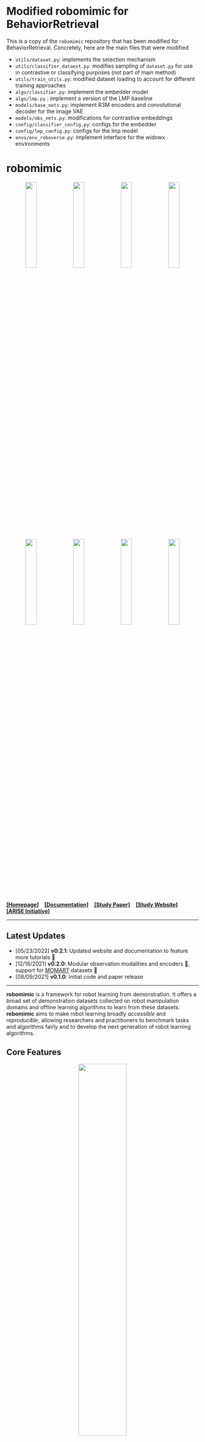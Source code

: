 # Modified robomimic for BehaviorRetrieval
This is a copy of the `robomimic` repository that has been modified for BehaviorRetrieval. Concretely, here are the main files that were modified
* `utils/dataset.py`: implements the selection mechanism 
* `utils/classifier_dataest.py`: modifies sampling of `dataset.py` for use in contrastive or classifying purposes (not part of main method)
* `utils/train_utils.py`: modified dataset loading to account for different training approaches 
* `algo/classifier.py`: implement the embedder model 
* `algo/lmp.py` : implement a version of the LMP baseline 
* `models/base_nets.py`: implement R3M encoders and convolutional decoder for the image VAE
* `models/obs_nets.py`: modifications for contrastive embeddings
* `config/classifier_config.py`: configs for the embedder
* `config/lmp_config.py`: configs for the lmp model 
* `envs/env_roboverse.py`: implement interface for the widowx environments 
# robomimic

<p align="center">
  <img width="24.0%" src="docs/images/task_lift.gif">
  <img width="24.0%" src="docs/images/task_can.gif">
  <img width="24.0%" src="docs/images/task_tool_hang.gif">
  <img width="24.0%" src="docs/images/task_square.gif">
  <img width="24.0%" src="docs/images/task_lift_real.gif">
  <img width="24.0%" src="docs/images/task_can_real.gif">
  <img width="24.0%" src="docs/images/task_tool_hang_real.gif">
  <img width="24.0%" src="docs/images/task_transport.gif">
 </p>

[**[Homepage]**](https://robomimic.github.io/) &ensp; [**[Documentation]**](https://robomimic.github.io/docs/introduction/overview.html) &ensp; [**[Study Paper]**](https://arxiv.org/abs/2108.03298) &ensp; [**[Study Website]**](https://robomimic.github.io/study/) &ensp; [**[ARISE Initiative]**](https://github.com/ARISE-Initiative)

-------
## Latest Updates
- [05/23/2022] **v0.2.1**: Updated website and documentation to feature more tutorials :notebook_with_decorative_cover:
- [12/16/2021] **v0.2.0**: Modular observation modalities and encoders :wrench:, support for [MOMART](https://sites.google.com/view/il-for-mm/home) datasets :open_file_folder:
- [08/09/2021] **v0.1.0**: Initial code and paper release

-------

**robomimic** is a framework for robot learning from demonstration.
It offers a broad set of demonstration datasets collected on robot manipulation domains and offline learning algorithms to learn from these datasets.
**robomimic** aims to make robot learning broadly *accessible* and *reproducible*, allowing researchers and practitioners to benchmark tasks and algorithms fairly and to develop the next generation of robot learning algorithms.

## Core Features

<p align="center">
  <img width="50.0%" src="docs/images/core_features.png">
 </p>

<!-- **Standardized Datasets**
- Simulated and real-world tasks
- Multiple environments and robots
- Diverse human-collected and machine-generated datasets

**Suite of Learning Algorithms**
- Imitation Learning algorithms (BC, BC-RNN, HBC)
- Offline RL algorithms (BCQ, CQL, IRIS, TD3-BC)

**Modular Design**
- Low-dim + Visuomotor policies
- Diverse network architectures
- Support for external datasets

**Flexible Workflow**
- Hyperparameter sweep tools
- Dataset visualization tools
- Generating new datasets -->


## Reproducing benchmarks

The robomimic framework also makes reproducing the results from different benchmarks and datasets easy. See the [datasets page](https://robomimic.github.io/docs/datasets/overview.html) for more information on downloading datasets and reproducing experiments.

## Troubleshooting

Please see the [troubleshooting](https://robomimic.github.io/docs/miscellaneous/troubleshooting.html) section for common fixes, or [submit an issue](https://github.com/ARISE-Initiative/robomimic/issues) on our github page.

## Contributing to robomimic
This project is part of the broader [Advancing Robot Intelligence through Simulated Environments (ARISE) Initiative](https://github.com/ARISE-Initiative), with the aim of lowering the barriers of entry for cutting-edge research at the intersection of AI and Robotics.
The project originally began development in late 2018 by researchers in the [Stanford Vision and Learning Lab](http://svl.stanford.edu/) (SVL).
Now it is actively maintained and used for robotics research projects across multiple labs.
We welcome community contributions to this project.
For details please check our [contributing guidelines](https://robomimic.github.io/docs/miscellaneous/contributing.html).

## Citation

Please cite [this paper](https://arxiv.org/abs/2108.03298) if you use this framework in your work:

```bibtex
@inproceedings{robomimic2021,
  title={What Matters in Learning from Offline Human Demonstrations for Robot Manipulation},
  author={Ajay Mandlekar and Danfei Xu and Josiah Wong and Soroush Nasiriany and Chen Wang and Rohun Kulkarni and Li Fei-Fei and Silvio Savarese and Yuke Zhu and Roberto Mart\'{i}n-Mart\'{i}n},
  booktitle={Conference on Robot Learning (CoRL)},
  year={2021}
}
```
